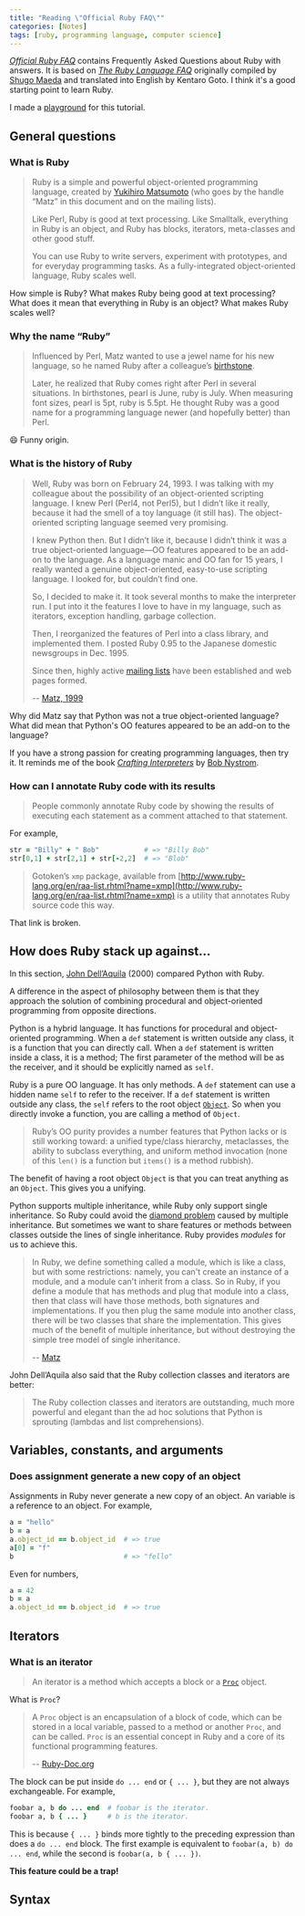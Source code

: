 ```yaml
---
title: "Reading \"Official Ruby FAQ\""
categories: [Notes]
tags: [ruby, programming language, computer science]
---
```


[*Official Ruby FAQ*](https://www.ruby-lang.org/en/documentation/faq/) contains Frequently Asked Questions about Ruby with answers. It is based on [*The Ruby Language FAQ*](https://ruby-doc.org/docs/ruby-doc-bundle/FAQ/FAQ.html) originally compiled by [Shugo Maeda](https://twitter.com/shugomaeda) and translated into English by Kentaro Goto. I think it's a good starting point to learn Ruby.

I made a [playground](https://github.com/ngzhio/official-ruby-faq) for this tutorial.

## General questions

### What is Ruby

> Ruby is a simple and powerful object-oriented programming language, created by [Yukihiro Matsumoto](https://twitter.com/yukihiro_matz) (who goes by the handle “Matz” in this document and on the mailing lists).
>
> Like Perl, Ruby is good at text processing. Like Smalltalk, everything in Ruby is an object, and Ruby has blocks, iterators, meta-classes and other good stuff.
>
> You can use Ruby to write servers, experiment with prototypes, and for everyday programming tasks. As a fully-integrated object-oriented language, Ruby scales well.

How simple is Ruby? What makes Ruby being good at text processing? What does it mean that everything in Ruby is an object? What makes Ruby scales well?

### Why the name “Ruby”

> Influenced by Perl, Matz wanted to use a jewel name for his new language, so he named Ruby after a colleague’s [birthstone](https://en.wikipedia.org/wiki/Birthstone).
>
> Later, he realized that Ruby comes right after Perl in several situations. In birthstones, pearl is June, ruby is July. When measuring font sizes, pearl is 5pt, ruby is 5.5pt. He thought Ruby was a good name for a programming language newer (and hopefully better) than Perl.

:smile: Funny origin.

### What is the history of Ruby

> Well, Ruby was born on February 24, 1993. I was talking with my colleague about the possibility of an object-oriented scripting language. I knew Perl (Perl4, not Perl5), but I didn’t like it really, because it had the smell of a toy language (it still has). The object-oriented scripting language seemed very promising.
>
> I knew Python then. But I didn’t like it, because I didn’t think it was a true object-oriented language—OO features appeared to be an add-on to the language. As a language manic and OO fan for 15 years, I really wanted a genuine object-oriented, easy-to-use scripting language. I looked for, but couldn’t find one.
>
> So, I decided to make it. It took several months to make the interpreter run. I put into it the features I love to have in my language, such as iterators, exception handling, garbage collection.
>
> Then, I reorganized the features of Perl into a class library, and implemented them. I posted Ruby 0.95 to the Japanese domestic newsgroups in Dec. 1995.
>
> Since then, highly active [mailing lists](https://www.ruby-lang.org/en/community/mailing-lists/) have been established and web pages formed.
>
> -- [Matz, 1999](http://blade.nagaokaut.ac.jp/cgi-bin/scat.rb/ruby/ruby-talk/382)

Why did Matz say that Python was not a true object-oriented language? What did mean that Python's OO features appeared to be an add-on to the language?

If you have a strong passion for creating programming languages, then try it. It reminds me of the book [*Crafting Interpreters*](https://craftinginterpreters.com/) by [Bob Nystrom](http://journal.stuffwithstuff.com/).

### How can I annotate Ruby code with its results

> People commonly annotate Ruby code by showing the results of executing each statement as a comment attached to that statement.

For example,

```ruby
str = "Billy" + " Bob"           # => "Billy Bob"
str[0,1] + str[2,1] + str[-2,2]  # => "Blob"
```

> Gotoken’s `xmp` package, available from [http://www.ruby-lang.org/en/raa-list.rhtml?name=xmp](http://www.ruby-lang.org/en/raa-list.rhtml?name=xmp) is a utility that annotates Ruby source code this way.

That link is broken.

## How does Ruby stack up against…

In this section, [John Dell’Aquila](mailto://jbd@alum.mit.edu) (2000) compared Python with Ruby.

A difference in the aspect of philosophy between them is that they approach the solution of combining procedural and object-oriented programming from opposite directions.

Python is a hybrid language. It has functions for procedural and object-oriented programming. When a `def` statement is written outside any class, it is a function that you can directly call. When a `def` statement is written inside a class, it is a method; The first parameter of the method will be as the receiver, and it should be explicitly named as `self`.

Ruby is a pure OO language. It has only methods. A `def` statement can use a hidden name `self` to refer to the receiver. If a `def` statement is written outside any class, the `self` refers to the root object [`Object`](https://ruby-doc.org/core-2.7.1/Object.html). So when you directly invoke a function, you are calling a method of `Object`.

> Ruby’s OO purity provides a number features that Python lacks or is still working toward: a unified type/class hierarchy, metaclasses, the ability to subclass everything, and uniform method invocation (none of this `len()` is a function but `items()` is a method rubbish).

The benefit of having a root object `Object` is that you can treat anything as an `Object`. This gives you a unifying.

Python supports multiple inheritance, while Ruby only support single inheritance. So Ruby could avoid the [diamond problem](https://en.wikipedia.org/wiki/Multiple_inheritance) caused by multiple inheritance. But sometimes we want to share features or methods between classes outside the lines of single inheritance. Ruby provides *modules* for us to achieve this.

> In Ruby, we define something called a module, which is like a class, but with some restrictions: namely, you can't create an instance of a module, and a module can't inherit from a class. So in Ruby, if you define a module that has methods and plug that module into a class, then that class will have those methods, both signatures and implementations. If you then plug the same module into another class, there will be two classes that share the implementation. This gives much of the benefit of multiple inheritance, but without destroying the simple tree model of single inheritance.
>
> -- [Matz](https://www.artima.com/intv/tuesday.html#part2)

John Dell’Aquila also said that the Ruby collection classes and iterators are better:

> The Ruby collection classes and iterators are outstanding, much more powerful and elegant than the ad hoc solutions that Python is sprouting (lambdas and list comprehensions).

## Variables, constants, and arguments

### Does assignment generate a new copy of an object

Assignments in Ruby never generate a new copy of an object. An variable is a reference to an object. For example,

```ruby
a = "hello"
b = a
a.object_id == b.object_id  # => true
a[0] = "f"
b                           # => "fello"
```

Even for numbers,

```ruby
a = 42
b = a
a.object_id == b.object_id  # => true
```

## Iterators

### What is an iterator

> An iterator is a method which accepts a block or a [`Proc`](https://ruby-doc.org/core-2.6/Proc.html) object.

What is `Proc`?

> A `Proc` object is an encapsulation of a block of code, which can be stored in a local variable, passed to a method or another `Proc`, and can be called. `Proc` is an essential concept in Ruby and a core of its functional programming features.
>
> -- [Ruby-Doc.org](https://ruby-doc.org/core-2.6/Proc.html)

The block can be put inside `do ... end` or `{ ... }`, but they are not always exchangeable. For example,

```ruby
foobar a, b do ... end  # foobar is the iterator.
foobar a, b { ... }     # b is the iterator.
```

This is because `{ ... }` binds more tightly to the preceding expression than does a `do ... end` block. The first example is equivalent to `foobar(a, b) do ... end`, while the second is `foobar(a, b { ... })`.

**This feature could be a trap!**

## Syntax
